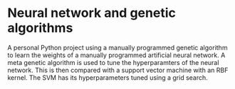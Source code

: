 # Neural network and genetic algorithms
A personal Python project using a manually programmed genetic algorithm to learn the weights of a manually programmed artificial neural network. A meta genetic algorithm is used to tune the hyperparamters of the neural network. This is then compared with a support vector machine with an RBF kernel. The SVM has its hyperparameters tuned using a grid search.
